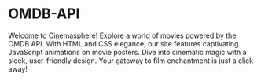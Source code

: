 # OMDB-API
Welcome to Cinemasphere! Explore a world of movies powered by the OMDB API. With HTML and CSS elegance, our site features captivating JavaScript animations on movie posters. Dive into cinematic magic with a sleek, user-friendly design. Your gateway to film enchantment is just a click away!
